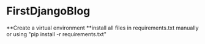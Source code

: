 # FirstDjangoBlog
**Create a virtual environment
**install all files in requirements.txt manually or using "pip install -r requirements.txt"
